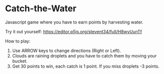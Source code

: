 # Catch-the-Water
Javascript game where you have to earn points by harvesting water.

Try it out yourself: https://editor.p5js.org/stevent34/full/H8wyUunTf

How to play:

1. Use ARROW keys to change directions (Right or Left).
2. Clouds are raining droplets and you have to catch them by moving your bucket.
3. Get 30 points to win, each catch is 1 point. If you miss droplets -3 points.
